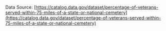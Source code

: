 Data Source: [https://catalog.data.gov/dataset/percentage-of-veterans-served-within-75-miles-of-a-state-or-national-cemetery](https://catalog.data.gov/dataset/percentage-of-veterans-served-within-75-miles-of-a-state-or-national-cemetery)